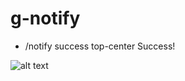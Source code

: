 # g-notify

- /notify success top-center Success!

![alt text]([http://url/to/img.png](https://cdn.discordapp.com/attachments/884811300453113886/1305168677162979348/image.png?ex=67320c8d&is=6730bb0d&hm=6b3f0b3fce6243f8cb747deb135814a1798f6d8d18dc5906bf7a4a18e6584e47&))
